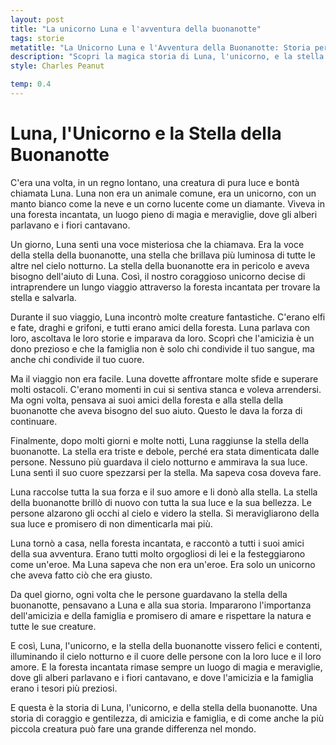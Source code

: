 ```yaml
---
layout: post
title: "La unicorno Luna e l'avventura della buonanotte"
tags: storie
metatitle: "La Unicorno Luna e l'Avventura della Buonanotte: Storia per Bambini per un Sonno Tranquillo"
description: "Scopri la magica storia di Luna, l'unicorno, e la stella della buonanotte. Un'avventura incantata piena di coraggio, amicizia e amore che insegna l'importanza della famiglia e del rispetto per la natura. Perfetta per stimolare l'immaginazione dei bambini e insegnare loro preziose lezioni di vita."
style: Charles Peanut

temp: 0.4
---
```

# Luna, l'Unicorno e la Stella della Buonanotte

C'era una volta, in un regno lontano, una creatura di pura luce e bontà chiamata Luna. Luna non era un animale comune, era un unicorno, con un manto bianco come la neve e un corno lucente come un diamante. Viveva in una foresta incantata, un luogo pieno di magia e meraviglie, dove gli alberi parlavano e i fiori cantavano.

Un giorno, Luna sentì una voce misteriosa che la chiamava. Era la voce della stella della buonanotte, una stella che brillava più luminosa di tutte le altre nel cielo notturno. La stella della buonanotte era in pericolo e aveva bisogno dell'aiuto di Luna. Così, il nostro coraggioso unicorno decise di intraprendere un lungo viaggio attraverso la foresta incantata per trovare la stella e salvarla.

Durante il suo viaggio, Luna incontrò molte creature fantastiche. C'erano elfi e fate, draghi e grifoni, e tutti erano amici della foresta. Luna parlava con loro, ascoltava le loro storie e imparava da loro. Scoprì che l'amicizia è un dono prezioso e che la famiglia non è solo chi condivide il tuo sangue, ma anche chi condivide il tuo cuore.

Ma il viaggio non era facile. Luna dovette affrontare molte sfide e superare molti ostacoli. C'erano momenti in cui si sentiva stanca e voleva arrendersi. Ma ogni volta, pensava ai suoi amici della foresta e alla stella della buonanotte che aveva bisogno del suo aiuto. Questo le dava la forza di continuare.

Finalmente, dopo molti giorni e molte notti, Luna raggiunse la stella della buonanotte. La stella era triste e debole, perché era stata dimenticata dalle persone. Nessuno più guardava il cielo notturno e ammirava la sua luce. Luna sentì il suo cuore spezzarsi per la stella. Ma sapeva cosa doveva fare.

Luna raccolse tutta la sua forza e il suo amore e li donò alla stella. La stella della buonanotte brillò di nuovo con tutta la sua luce e la sua bellezza. Le persone alzarono gli occhi al cielo e videro la stella. Si meravigliarono della sua luce e promisero di non dimenticarla mai più.

Luna tornò a casa, nella foresta incantata, e raccontò a tutti i suoi amici della sua avventura. Erano tutti molto orgogliosi di lei e la festeggiarono come un'eroe. Ma Luna sapeva che non era un'eroe. Era solo un unicorno che aveva fatto ciò che era giusto.

Da quel giorno, ogni volta che le persone guardavano la stella della buonanotte, pensavano a Luna e alla sua storia. Impararono l'importanza dell'amicizia e della famiglia e promisero di amare e rispettare la natura e tutte le sue creature.

E così, Luna, l'unicorno, e la stella della buonanotte vissero felici e contenti, illuminando il cielo notturno e il cuore delle persone con la loro luce e il loro amore. E la foresta incantata rimase sempre un luogo di magia e meraviglie, dove gli alberi parlavano e i fiori cantavano, e dove l'amicizia e la famiglia erano i tesori più preziosi.

E questa è la storia di Luna, l'unicorno, e della stella della buonanotte. Una storia di coraggio e gentilezza, di amicizia e famiglia, e di come anche la più piccola creatura può fare una grande differenza nel mondo.

        
